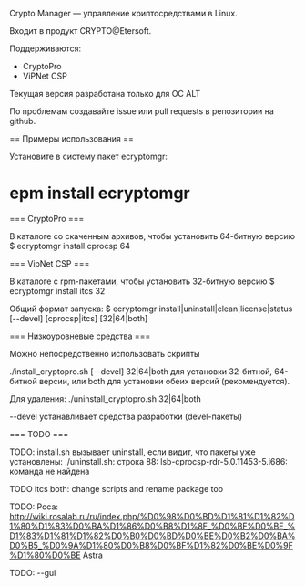 
Crypto Manager — управление криптосредствами в Linux.

Входит в продукт CRYPTO@Etersoft.

Поддерживаются:
* CryptoPro
* ViPNet CSP

Текущая версия разработана только для ОС ALT

По проблемам создавайте issue или pull requests в репозитории на github.

== Примеры использования ==

Установите в систему пакет ecryptomgr:
 # epm install ecryptomgr

=== CryptoPro ===

В каталоге со скаченным архивов, чтобы установить 64-битную версию
 $ ecryptomgr install cprocsp 64

=== VipNet CSP ===

В каталоге с rpm-пакетами, чтобы установить 32-битную версию
 $ ecryptomgr install itcs 32


Общий формат запуска:
 $ ecryptomgr install|uninstall|clean|license|status [--devel] [cprocsp|itcs] [32|64|both]

=== Низкоуровневые средства ===

Можно непосредственно использовать скрипты

 ./install_cryptopro.sh [--devel] 32|64|both
для установки 32-битной, 64-битной версии, или both для установки обеих версий (рекомендуется).

Для удаления:
 ./uninstall_cryptopro.sh 32|64|both

--devel устанавливает средства разработки (devel-пакеты)

=== TODO ===

TODO:
install.sh вызывает uninstall, если видит, что пакеты уже установлены:
./uninstall.sh: строка 88: lsb-cprocsp-rdr-5.0.11453-5.i686: команда не найдена

TODO itcs both:
change scripts and rename package too

TODO:
Роса:
http://wiki.rosalab.ru/ru/index.php/%D0%98%D0%BD%D1%81%D1%82%D1%80%D1%83%D0%BA%D1%86%D0%B8%D1%8F_%D0%BF%D0%BE_%D1%83%D1%81%D1%82%D0%B0%D0%BD%D0%BE%D0%B2%D0%BA%D0%B5_%D0%9A%D1%80%D0%B8%D0%BF%D1%82%D0%BE%D0%9F%D1%80%D0%BE
Astra

TODO: --gui

